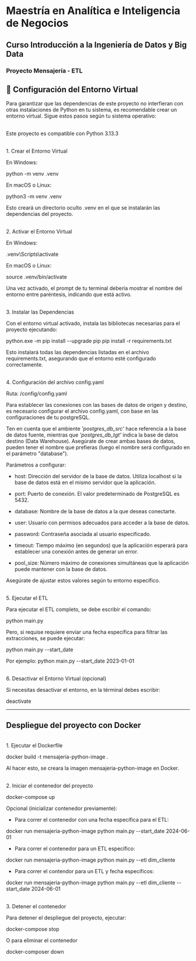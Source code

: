 # Maestría en Analítica e Inteligencia de Negocios
## Curso Introducción a la Ingeniería de Datos y Big Data

### Proyecto Mensajería - ETL

## 🐍 Configuración del Entorno Virtual
Para garantizar que las dependencias de este proyecto no interfieran con otras instalaciones de Python en tu sistema, es recomendable crear un entorno virtual. Sigue estos pasos según tu sistema operativo:

<br>Este proyecto es compatible con Python 3.13.3</br>

<br>1. Crear el Entorno Virtual</br>

En Windows:

python -m venv .venv

En macOS o Linux:

python3 -m venv .venv

Esto creará un directorio oculto .venv en el que se instalarán las dependencias del proyecto.

<br>2. Activar el Entorno Virtual</br>

En Windows:

.venv\Scripts\activate

En macOS o Linux:

source .venv/bin/activate

Una vez activado, el prompt de tu terminal debería mostrar el nombre del entorno entre paréntesis, indicando que está activo.

<br>3. Instalar las Dependencias</br>

Con el entorno virtual activado, instala las bibliotecas necesarias para el proyecto ejecutando:

python.exe -m pip install --upgrade pip
pip install -r requirements.txt

Esto instalará todas las dependencias listadas en el archivo requirements.txt, asegurando que el entorno esté configurado correctamente.

<br>4. Configuración del archivo config.yaml</br>

Ruta: /config/config.yaml

Para establecer las conexiones con las bases de datos de origen y destino, es necesario configurar el archivo config.yaml, con base en las configuraciones de tu postgreSQL.

Ten en cuenta que el ambiente <i>'postgres_db_src'</i> hace referencia a la base de datos fuente, mientras que <i>'postgres_db_tgt'</i>  indica la base de datos destino (Data Warehouse). Asegúrate de crear ambas bases de datos, pueden tener el nombre que prefieras (luego el nombre será configurado en el parámetro "database").

Parámetros a configurar:

- host: Dirección del servidor de la base de datos. Utiliza localhost si la base de datos está en el mismo servidor que la aplicación.

- port: Puerto de conexión. El valor predeterminado de PostgreSQL es 5432.

- database: Nombre de la base de datos a la que deseas conectarte.

- user: Usuario con permisos adecuados para acceder a la base de datos.

- password: Contraseña asociada al usuario especificado.

- timeout: Tiempo máximo (en segundos) que la aplicación esperará para establecer una conexión antes de generar un error.

- pool_size: Número máximo de conexiones simultáneas que la aplicación puede mantener con la base de datos.

Asegúrate de ajustar estos valores según tu entorno específico.

<br>5. Ejecutar el ETL</br>

Para ejecutar el ETL completo, se debe escribir el comando:

python main.py

Pero, si requise requiere  enviar una fecha específica para filtrar las extracciones, se puede ejecutar:

python main.py --start_date <YYYY-MM-DD>

Por ejemplo: python main.py --start_date 2023-01-01

<br>6. Desactivar el Entorno Virtual (opcional)</br>

Si necesitas desactivar el entorno, en la términal debes escribir:

deactivate

<hr>

## Despliegue del proyecto con Docker

<br>1. Ejecutar el Dockerfile</br>

docker build -t mensajeria-python-image .

Al hacer esto, se creara la imagen mensajeria-python-image en Docker.

<br>2. Iniciar el contenedor del proyecto</br>

docker-compose up

Opcional (inicializar contenedor previamente):

- Para correr el contenedor con una fecha específica para el ETL:

docker run mensajeria-python-image python main.py --start_date 2024-06-01

- Para correr el contenedor para un ETL específico:

docker run mensajeria-python-image python main.py --etl dim_cliente

- Para correr el contendor para un ETL y fecha específicos:

docker run mensajeria-python-image python main.py --etl dim_cliente --start_date 2024-06-01

<br>3. Detener el contenedor</br>

Para detener el despliegue del proyecto, ejecutar:

docker-compose stop

O para eliminar el contenedor

docker-composer down